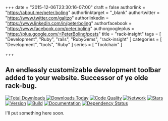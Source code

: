+++
date = "2015-12-06T23:30:16-07:00"
draft = false
authorlink = "https://about.me/peter.boling"
authorlinktarget = "_blank"
authortwitter = "https://www.twitter.com/galtzo"
authorlinkedin = "https://www.linkedin.com/in/peterboling"
authorfacebook = "https://www.facebook.com/peter.boling"
authorgoogleplus = "https://plus.google.com/+PeterBoling/posts"
title = "rack-insight"
tags = [ "Development", "Ruby", "rails", "RubyGems", "rack-insight" ]
categories = [ "Development", "tools", "Ruby" ]
series = [ "Toolchain" ]

+++

## An endlessly customizable development toolbar added to your website.  Successor of ye olde rack-bug.

[![Total Downloads](https://img.shields.io/gem/rt/rack-insight.svg)](https://github.com/pboling/rack-insight)
[![Downloads Today](https://img.shields.io/gem/rd/rack-insight.svg)](https://github.com/pboling/rack-insight)
[![Code Quality](https://img.shields.io/codeclimate/github/pboling/rack-insight.svg)](https://codeclimate.com/github/pboling/rack-insight)
[![Network](https://img.shields.io/github/forks/pboling/rack-insight.svg?style=social)](https://github.com/pboling/rack-insight/network)
[![Stars](https://img.shields.io/github/stars/pboling/rack-insight.svg?style=social)](https://github.com/pboling/rack-insight/stargazers)
[![Version](https://img.shields.io/gem/v/rack-insight.svg)](https://rubygems.org/gems/rack-insight)
[![Build](https://img.shields.io/travis/pboling/rack-insight.svg)](https://travis-ci.org/pboling/rack-insight)
[![Documentation](http://inch-ci.org/github/pboling/rack-insight.png)](http://inch-ci.org/github/pboling/rack-insight)
[![Dependency Status](https://gemnasium.com/pboling/rack-insight.png)](https://gemnasium.com/pboling/rack-insight)

I'll put something here soon.
